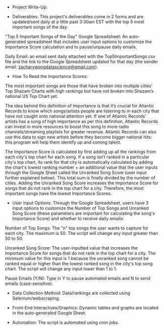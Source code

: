 * Project Write-Up:

* Deliverables: This project's deliverables come in 2 forms and are updated/sent daily at a little past 3:30am EST with the top 5 most important songs of the day:

"Top 5 Important Songs of the Day" Google Spreadsheet: An auto-generated spreadsheet that includes user input options to customize the Importance Score calculation and to  pause/unpause daily emails.

Daily Email: an email sent daily attached with the Top5ImportantSongs.csv file and the link to the Google Spreadsheet updated for that day (the sender email: zacharywongdatascience@gmail.com). 

* How To Read the Importance Scores:

The most important songs are those that have broken into multiple cities’ Top Shazam Charts with high rankings but have not broken into Shazam’s national US Top Chart yet.

The idea behind this definition of Importance is that it’s crucial for Atlantic Records to know which songs/artists people are listening to in each city that have not caught onto national attention yet. If one of Atlantic Records’ artists has a song of high importance as per this definition, Atlantic Records can invest in more resources to boost this song to more radio channels/streaming playlists for greater revenue. Atlantic Records can also use this data to sign new artists before they become bigger national hits: this program will help them identify up and coming talent.

The Importance Score is calculated by first adding up all the rankings from each city's top chart for each song. If a song isn’t ranked in a particular city's top chart, its rank for that city is automatically calculated by adding the chart's lowest ranking number + an additional value that the user inputs through the Google Sheet called the Unranked Song Score (user input further explained below). This total sum is finally divided by the number of cities. Adding the Unranked Song Score increases the Importance Score for songs that do not rank in the top chart for a city. Therefore, the most important songs have the lowest Importance Scores.

* User Input Options: Through the Google Spreadsheet, users have 3 input options to customize the Number of Top Songs and Unranked Song Score (these parameters are important for calculating the song's Importance Score) and whether to receive daily emails: 

Number of Top Songs: The "n" top songs the user wants to capture for each city. The maximum is 50.  The script will change any input greater than 50 to 50.
 
Unranked Song Score: The user-inputted value that increases the Importance Score for songs that do not rank in the top chart for a city. The minimum value for this input is 1 because the unranked song cannot be ranked equal or higher than the lowest ranked song in the city's top song chart. The script will change any input lower than 1 to 1.

Pause Emails (Y/N): Type in Y to pause automated emails and N to send emails (case-sensitive). 

* Data Collection Method: Data/rankings are collected using Selenium/webscraping. 

* Front-End Interactives/Graphics: Dynamic tables and graphs are located in the auto-generated Google Sheet. 

* Automation: The script is automated using cron jobs. 
